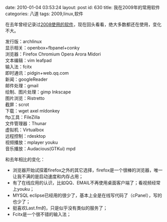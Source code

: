 date: 2010-01-04 03:53:24
layout: post
id: 630
title: 我在2009年的常用软件
categories: 八道
tags: 2009,linux,软件

在去年曾经记录过[2008使用的软件](/archives/94)，现在回头看看，绝大多数都还在使用，变化不大。

发行版：archlinux   
显示相关：openbox+fbpanel+conky   
浏览器：Firefox Chromium Opera Arora Midori   
文本编辑：vim leafpad   
输入法：fcitx   
即时通讯：pidgin+web.qq.com   
新闻：googleReader   
邮件处理：gmail   
绘制、图片处理：gimp Inkscape   
图片浏览：Ristretto   
截屏：scrot   
下载：wget axel mldonkey   
ftp工具：FileZilla   
文件管理器：Thunar   
虚拟机：Virtualbox   
远程控制：rdesktop   
视频播放：mplayer youku   
音乐播放：Audacious(GTKui) mpd   

和去年相比的变化：
	
* 浏览器开始试探着firefox之外的其它选择，firefox是一个很棒的浏览器，唯一让我不满的是启动速度和内存占用；
* 有了在线应用的认识，比如QQ、EMAIL不再使用桌面客户端了；看视频经常上youku；
* MYSQL eclipse已经用的很少了，基本上全是在线写代码了（cPanel），写的也少了；
* 挺喜欢Last.fm的，只是似乎没有类似的服务了；
* Fcitx是一个很不错的输入法；



